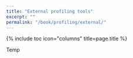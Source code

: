 ```yaml
---
title: "External profiling tools"
excerpt: ""
permalink: "/book/profiling/external/"
---
```


{% include toc icon="columns" title=page.title %}

Temp